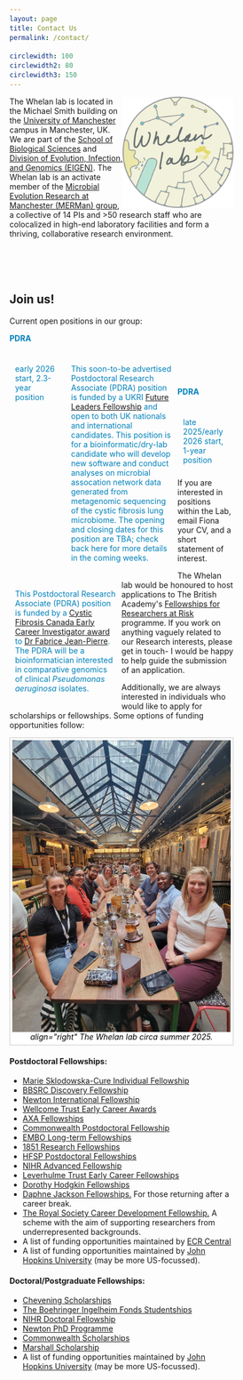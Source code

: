 ```yaml
---
layout: page
title: Contact Us
permalink: /contact/

circlewidth: 100
circlewidth2: 80
circlewidth3: 150
---
```

<head>
<meta name="viewport" content="width=device-width, initial-scale=1">
<style>
* {
  box-sizing: border-box;
}
.col-containter {
  display: table;
  width: 100%;
}

/* Create three equal columns that floats next to each other */
.box1 {
  float: left;
  width: 25%;
  padding: 10px;
  /*height: 300px; /* Should be removed. Only for demonstration */
}
.box2 {
  float: left;
  width: 25%;
  padding: 10px;
}
.box3 {
  float: left;
  width: 50%;
  padding: 10px;

/* Clear floats after the columns */
.row:after {
  content: "";
  display: table;
  clear: both;
}
</style>

<style>
figure {
  border: 1px #cccccc solid;
  padding: 4px;
  margin: auto;
  display: table;
}

figcaption {
  background-color: white;
  color: black;
  font-style: italic;
  padding: 2px;
  text-align: center;
}

figure img {
  display: inline;
}

</style>
</head>


<div id="content">
<img align="right" src="/assets/images/whelanlab-logo.png" alt="drawing" width="200"/>
The Whelan lab is located in the Michael Smith building on the <a href="https://www.manchester.ac.uk/">University of Manchester</a> campus in Manchester, UK. We are part of the <a href="https://www.staffnet.manchester.ac.uk/bmh/about-fbmh/our-structure/schools-and-divisions/sbs/">School of Biological Sciences</a> and <a href="https://www.staffnet.manchester.ac.uk/bmh/about-fbmh/our-structure/schools-and-divisions/sbs/evolution/">Division of Evolution, Infection, and Genomics (EIGEN)</a>. The Whelan lab is an activate member of the <a href="https://sites.manchester.ac.uk/merman/">Microbial Evolution Research at Manchester (MERMan) group</a>, a collective of 14 PIs and >50 research staff who are colocalized in high-end laboratory facilities and form a thriving, collaborative research environment.
<br>
<br>
<br>
<br>
<br>

<h2>Join us!</h2>
<p>Current open positions in our group:</p>
<!--<div class="col-container">
  <div class="box1"><!-- style="background-color:#E8E495;">
    <p style="color:#53C8BD"><b>Summer Studentship</b></p>
  </div>
  <div class="box2">
    <p style="color:#53C8BD">28 July start, 6-week position</p>
  </div>
  <div class="box3">
  <p style="color:#53C8BD">This summer studentship position, funded by the Lister Institute, will allow an Undergraduate student (likely finishing their 2nd year) to work alongside a Postdocotoral Research Associate in the lab studying pathogen interactions in the cystic fibrosis lung microbiome. The student will get a chance to learn hands-on laboratory skills, how to plan experiments, and will have the opportunity to present their work as a poster presentation in September. This position is now open with applications closing on 31 March 2025; for more details and to apply, please check out jobs.manchester.ac.uk, <a href="https://www.jobs.manchester.ac.uk/Job/JobDetail?JobId=31764">Job reference: BMH-028225</a>.</p>
  </div>-->
<!-- #008CEE blue; #2CCDDB light blue; #E1D433 yellow -->
<!--</div>
<br>
<br>
<br>
<br>-->
<!--<div class="col-container">
  <div class="box1"> <!--style="background-color:#A6E1CD;">-->
    <!--<p style="color:#0080BA"><b>PDRA</b></p>
  </div>
  <div class="box2">
    <p style="color:#0080BA">autumn 2024 start, 2-year position</p>
  </div>
  <div class="box3">
    <p style="color:#0080BA">This Postdoctoral Research Associate (PDRA) position is funded by the Academy of Medical Sciences (AMS) <a href="https://acmedsci.ac.uk/grants-and-schemes/grant-schemes/springboard">Springboard award</a> in collaboration with <a href="https://www.mataresearch.com"> Alvaro Mata</a> and open to both UK nationals and international candidates. In this project, the PDRA will use a set of interdisciplinary techniques to establish a hydrogel biofilm model, which they will use to study microbe-pathogen interactions within the cystic fibrosis lung microbiome. This position is now open with applications closing on 20 November 2024; for more details and to apply, please check out jobs.manchester.ac.uk, <a href="https://www.jobs.manchester.ac.uk/Job/JobDetail?JobId=30837">Job reference: BMH-027285</a>.</p>
  </div>
</div>
<br>
<br>
<br>-->
<div class="col-container">
  <div class="box1"><!-- style="background-color:#A6E1CD;">-->
    <p style="color:#0080BA"><b>PDRA</b></p>
  </div>
  <div class="box2">
    <p style="color:#0080BA">early 2026 start, 2.3-year position</p>
  </div>
  <div class="box3">
    <p style="color:#0080BA">This soon-to-be advertised Postdoctoral Research Associate (PDRA) position is funded by a UKRI <a href="https://www.ukri.org/what-we-do/developing-people-and-skills/future-leaders-fellowships/">Future Leaders Fellowship</a> and open to both UK nationals and international candidates. This position is for a bioinformatic/dry-lab candidate who will develop new software and conduct analyses on microbial assocation network data generated from metagenomic sequencing of the cystic fibrosis lung microbiome. The opening and closing dates for this position are TBA; check back here for more details in the coming weeks.</p>
  </div>
</div>
<br>
<br>
<br>
<div class="col-container">
  <div class="box1">
    <p style="color:#0080BA"><b>PDRA</b></p>
  </div>
  <div class="box2">
    <p style="color:#0080BA">late 2025/early 2026 start, 1-year position</p>
  </div>
  <div class="box3">
    <p style="color:#0080BA">This Postdoctoral Research Associate (PDRA) position is funded by a <a href="https://cysticfibrosis.ca/for-researchers">Cystic Fibrosis Canada Early Career Investigator award</a> to <a href="https://www.usherbrooke.ca/biologie/nous-joindre/personnel/corps-professoral/microbiologie-et-biotechnologie/fabrice-jean-pierre">Dr Fabrice Jean-Pierre</a>. The PDRA will be a bioinformatician interested in comparative genomics of clinical <i>Pseudomonas aeruginosa</i> isolates.</p>
  </div>
</div>
<br>
<br>
<br>
<!--<div class="col-container">
  <div class="box1">
    <p style="color:#008CEE"><b>PhD STUDENTSHIP</b></p>
  </div>
  <div class="box2">
     <p style="color:#008CEE">autumn 2025 start</p>
  </div>
  <div class="box3">
    <p style="color:#008CEE"><a href="https://research.manchester.ac.uk/en/persons/michael.brockhurst">Prof Mike Brockhurst</a> and I are seeking an individual with interest and/or experience in bioinformatics and microbiology to apply for a <a href="https://www.bmh.manchester.ac.uk/study/research/funding-fees/funded-programmes/bicentenary-studentships/">University of Manchester Bicentenary PhD studentship</a> entitled <i>"Understanding the evolution of transmissibility in bacterial pathogens"</i>. In this project, the student will use pangenomics, phylogenetics, and evolutionary analyses to investigate how trasmissible strains of <i>Pseudomonas aeruginosa</i> adapt to the host and whether this adaptation is associated with evolutionary trade-offs. For more information and to apply, please visit <a href="https://www.findaphd.com/phds/project/bicentenary-understanding-the-evolution-of-transmissibility-in-bacterial-pathogens/?p178747">findaphd.com</a>. Application deadline: 10 January 2025.</p>
  </div>
</div>
<br>
<br>
<br>-->
<!--<div class="col-container">
  <div class="box1">
    <p style="color:#008CEE"><b>PhD STUDENTSHIP </b></p>
  </div>
  <div class="box2">
     <p style="color:#008CEE">flexible start date</p>
  </div>
  <div class="box3">
    <p style="color:#008CEE"> We are always interested in hearing from students who are interested in self-funding their PhD studies. The specific research topic and area of interest can be discussed together; however, at the moment we have a bioinformatic-based self-funded PhD studentship project advertised focussed on investigating antimicrobial resistance mechanisms and transmission ability via their genetic associations. In this project, supervised with <a href="https://dannagifford.com">Dr Danna Gifford</a>, the student will use pangenomic and phylogenetic analyses to investigate the genetic associations between known antimicrobial resistance genes and other genetic elements (genes, mutations etc.) within the bacterial genome. For more information and to apply, please visit <a href="https://www.findaphd.com/phds/project/understanding-antimicrobial-resistance-mechanisms-and-transmission-ability-via-their-genetic-associations/?p183237">the findaphd.com advert</a>. There is no fixed application deadline for this studentship. </p>
    <!--<p style="color:#008CEE">As part of the BBSRC North West Doctoral (NWD) Programme in Bioscience <a href="https://www.liverpool.ac.uk/people/jo-fothergill">Prof Jo Fothergill</a>, <a href="https://research.manchester.ac.uk/en/persons/michael.brockhurst">Prof Mike Brockhurst</a>, and I are encouraging applications for a PhD studentship entitled <i>"Understanding how commensal bacteria modulate the virulence of Pseudomonas aeruginosa"</i>. This project is a lab-based project - with some bioinformatic work - that aims to understand how microbes can interact with <i>Pseudomonas aeruginosa</i> to change its pathogenecity. One way that the student will use to explore these questions is via use of a <i>Drosophila melanogaster</i> chronic infection model.  Experience with traditional microbial techniques and/or working with <i>Drosophila melanogaster</i> is an assest. For more information and to apply, please visit <a href="https://www.bmh.manchester.ac.uk/study/research/funding-fees/funded-programmes/bbsrc-nwdp/projects/">the NWD webpage</a> and <a href="https://www.findaphd.com/phds/project/bbsrc-nwd-understanding-how-commensal-bacteria-modulate-the-virulence-of-pseudomonas-aeruginosa/?p180407">findaphd.com</a>. Application deadline: 31 January 2025. </p>-->
  <!--</div>-->
<!--</div>-->
<br>
<br>
<br>
<!--<div class="col-container">
  <div class="box1">
    <p style="color:#008CEE"><b>PhD STUDENTSHIP </b></p>
  </div>
  <div class="box2">
     <p style="color:#008CEE">autumn 2025 start</p>
  </div>
  <div class="box3">
    <p style="color:#008CEE">Funded as part of the Cystic Fibrosis Trust Innovation Hub <a href="https://cf-pulse.com">(CF-PULSE)</a> recently awarded to Prof. Alex Horsley and team, <a href="https://research.manchester.ac.uk/en/persons/michael.brockhurst">Prof Mike Brockhurst</a>, and I are seeking applications for a PhD studentship entitled <i>"Ecological and evolutionary strain-level dynamics of key pathogens in the cystic fibrosis lung microbiome."</i>. This is a lab-based project - with some bioinformatic work - that aims to understand the ecological and evolutionary changes in the lung microbiome that occur during pulmonary exacerbation. In this project, the student will culture sputum samples in collaboration with our clinical colleagues, and isolate a large number of strains in order to produce a CF strain biobank. Then, the student will use our robots/other equipment to conduct high-throughput phenomic assays (e.g., for antimicrobial resistance, secondary metabolite production, swimming, swarming etc.) to quantify evolutionary changes over the course of exacerbation. Finally, we will use genomics to identify the accessory gene content of each organism's pangenome. For more information and information on how to apply, please visit <a href="https://www.findaphd.com/phds/project/ecological-and-evolutionary-strain-level-dynamics-of-key-pathogens-in-the-cystic-fibrosis-lung-microbiome/?p181485">findaphd.com</a>. Please note that this opportunity if only open to UK/home-funded students. Application deadline: 28 February 2025. </p>
  </div>
</div>
<br>
<br>
<br>
<br>-->
<p>If you are interested in positions within the Lab, email Fiona your CV, and a short statement of interest.</p>


<p>The Whelan lab would be honoured to host applications to The British Academy's <a href="https://www.thebritishacademy.ac.uk/news/the-british-academy-and-the-council-for-at-risk-academics-announce-new-fellowships-for-researchers-at-risk/">Fellowships for Researchers at Risk</a> programme. If you work on anything vaguely related to our Research interests, please get in touch- I would be happy to help guide the submission of an application.</p>

<p>Additionally, we are always interested in individuals who would like to apply for scholarships or fellowships. Some options of funding opportunities follow:</p>

<figure>
<img align="right" src="/assets/images/social/2025-Bundobust.jpg" alt="drawing" width="400"/>
<figcaption>align="right" The Whelan lab circa summer 2025.</figcaption>
</figure>

<h4>Postdoctoral Fellowships:</h4>
<ul>
  <li><a href="https://ec.europa.eu/info/funding-tenders/opportunities/portal/screen/opportunities/topic-details/horizon-msca-2021-pf-01-01;callCode=null;freeTextSearchKeyword=;matchWholeText=true;typeCodes=0,1,2;statusCodes=31094501,31094502,31094503;programmePeriod=2021%20-%202027;programCcm2Id=43108390;programDivisionCode=43108473;focusAreaCode=null;destination=null;mission=null;geographicalZonesCode=null;programmeDivisionProspect=null;startDateLte=null;startDateGte=null;crossCuttingPriorityCode=null;cpvCode=null;performanceOfDelivery=null;sortQuery=sortStatus;orderBy=asc;onlyTenders=false;topicListKey=topicSearchTablePageState">Marie Sklodowska-Cure Individual Fellowship</a></li>
  <li><a href="https://www.ukri.org/opportunity/bbsrc-discovery-fellowships-2022/?utm_medium=email&utm_source=govdelivery">BBSRC Discovery Fellowship</a></li>
  <li><a href="https://royalsociety.org/grants-schemes-awards/grants/newton-international/">Newton International Fellowship</a></li>
  <li><a href="https://wellcome.org/grant-funding/schemes/early-career-awards">Wellcome Trust Early Career Awards</a></li>
  <li><a href="https://www.axa-research.org/en/page/AXA-Fellowships">AXA Fellowships</a></li>
  <li><a href="https://cscuk.fcdo.gov.uk/scholarships/commonwealth-professional-fellowships/">Commonwealth Postdoctoral Fellowship</a></li>
  <li><a href="https://www.embo.org/funding/fellowships-grants-and-career-support/postdoctoral-fellowships/">EMBO Long-term Fellowships</a></li>
  <li><a href="https://royalcommission1851.org/fellowships/research-fellowships">1851 Research Fellowships</a></li>
  <li><a href="https://www.hfsp.org/funding/hfsp-funding/postdoctoral-fellowships">HFSP Postdoctoral Fellowships</a></li>
  <li><a href="https://www.nihr.ac.uk/explore-nihr/academy-programmes/fellowship-programme.htm#three">NIHR Advanced Fellowship</a></li>
  <li><a href="https://www.leverhulme.ac.uk/early-career-fellowships">Leverhulme Trust Early Career Fellowships</a></li>
  <li><a href="https://royalsociety.org/grants-schemes-awards/grants/dorothy-hodgkin-fellowship/">Dorothy Hodgkin Fellowships</a></li>
  <li><a href="https://www.ukri.org/opportunity/daphne-jackson-fellowship/">Daphne Jackson Fellowships.</a> For those returning after a career break.</li>
  <li><a href="https://royalsociety.org/grants-schemes-awards/grants/career-development-fellowship/">The Royal Society Career Development Fellowship.</a> A scheme with the aim of supporting researchers from underrepresented backgrounds.</li>
  <li>A list of funding opportunities maintained by <a href="https://ecrcentral.org/fundings">ECR Central</a></li>
  <li>A list of funding opportunities maintained by <a href="https://research.jhu.edu/rdt/funding-opportunities/postdoctoral/">John Hopkins University</a> (may be more US-focussed).</li>
</ul>

<h4>Doctoral/Postgraduate Fellowships:</h4>
<ul>
  <li><a href="https://www.chevening.org/">Chevening Scholarships</a></li>
  <li><a href="https://www.bifonds.de/fellowships-grants/phd-fellowships/who-can-apply-phd.html">The Boehringer Ingelheim Fonds Studentships</a></li>
  <li><a href="https://www.nihr.ac.uk/explore-nihr/academy-programmes/fellowship-programme.htm#two">NIHR Doctoral Fellowship</a></li>
  <li><a href="https://www.britishcouncil.org/education/he-science/newton-fund/phd-programme">Newton PhD Programme</a></li>
  <li><a href="https://study-uk.britishcouncil.org/scholarships-funding/commonwealth-scholarships">Commonwealth Scholarships</a></li>
  <li><a href="https://www.marshallscholarship.org/apply">Marshall Scholarship</a></li>
  <li>A list of funding opportunities maintained by <a href="https://research.jhu.edu/rdt/funding-opportunities/graduate/">John Hopkins University</a> (may be more US-focussed).</li>
</ul>

